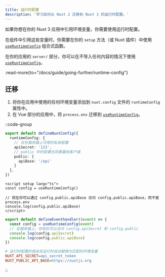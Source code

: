 ```yaml
---
title: 运行时配置
description: '学习如何从 Nuxt 2 迁移到 Nuxt 3 的运行时配置。'
---
```


如果你想在你的 Nuxt 3 应用中引用环境变量，你需要使用运行时配置。

在组件中引用这些变量时，你需要在你的 `setup` 方法（或 Nuxt 插件）中使用 [`useRuntimeConfig`](/docs/api/composables/use-runtime-config) 组合式函数。

在你的应用的 `server/` 部分，你可以在不导入任何内容的情况下使用 [`useRuntimeConfig`](/docs/api/composables/use-runtime-config)。

:read-more{to="/docs/guide/going-further/runtime-config"}

## 迁移

1. 将你在应用中使用的任何环境变量添加到 `nuxt.config` 文件的 `runtimeConfig` 属性中。
2. 在 Vue 部分的应用中，将 `process.env` 迁移到 [`useRuntimeConfig`](/docs/api/composables/use-runtime-config)。

::code-group

```ts [nuxt.config.ts]
export default defineNuxtConfig({
  runtimeConfig: {
    // 仅在服务器上可用的私有配置
    apiSecret: '123',
    // public 中的配置也将暴露给客户端
    public: {
      apiBase: '/api'
    }
  },
})
```

```vue [pages/index.vue]
<script setup lang="ts">
const config = useRuntimeConfig()

// 现在你可以通过 config.public.apiBase 访问 config.public.apiBase，而不是 process.env
console.log(config.public.apiBase)
</script>
```

```ts [server/api/hello.ts]
export default defineEventhandler((event) => {
  const config = useRuntimeConfig(event)
  // 在服务器上，你现在可以访问 config.apiSecret 和 config.public
  console.log(config.apiSecret)
  console.log(config.public.apiBase)
})
```

```ini [.env]
# 运行时配置的值会在运行时自动替换为匹配的环境变量
NUXT_API_SECRET=api_secret_token
NUXT_PUBLIC_API_BASE=https://nuxtjs.org
```

::
